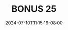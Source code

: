 --- 
title: "BONUS 25"
description: "nonton bokeh BONUS 25 dood full  "
date: 2024-07-10T11:15:16-08:00
file_code: "caq3smkhodcq"
draft: false
cover: "wxtrsydhcgbhrzmd.jpg"
tags: ["BONUS", "bokep-indo", "bokep-viral", "bokep-ig"]
length: 174
fld_id: "1398218"
foldername: ".Wardina Hijab mantap  25 Video"
categories: [".Wardina Hijab mantap  25 Video"]
views: 235
---